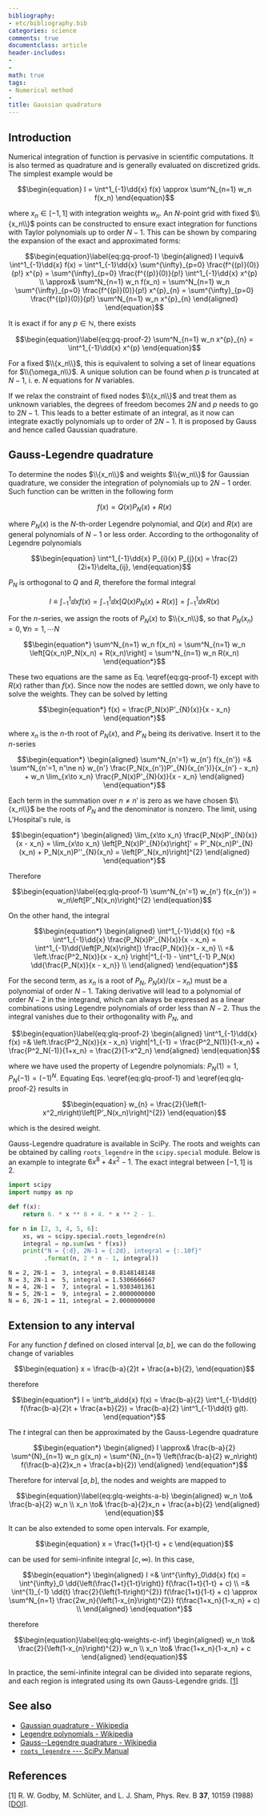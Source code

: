 ```yaml
---
bibliography:
- etc/bibliography.bib
categories: science
comments: true
documentclass: article
header-includes:
- 
- 
math: true
tags:
- Numerical method
- 
title: Gaussian quadrature
---
```






## Introduction

Numerical integration of function is pervasive in scientific
computations. It is also termed as quadrature and is generally evaluated
on discretized grids. The simplest example would be

$$\begin{equation}
I = \int^1_{-1}\dd{x} f(x) \approx \sum^N_{n=1} w_n f(x_n)
\end{equation}$$

where $x_n \in [-1,1]$ with integration weights $w_n$. An $N$-point grid
with fixed $\\{x_n\\}$ points can be constructed to ensure exact
integration for functions with Taylor polynomials up to order $N-1$.
This can be shown by comparing the expansion of the exact and
approximated forms:

$$\begin{equation}\label{eq:gq-proof-1}
\begin{aligned}
I \equiv& \int^1_{-1}\dd{x} f(x)
= \int^1_{-1}\dd{x} \sum^{\infty}_{p=0} \frac{f^{(p)}(0)}{p!} x^{p}
= \sum^{\infty}_{p=0} \frac{f^{(p)}(0)}{p!} \int^1_{-1}\dd{x} x^{p} \\
\approx& \sum^N_{n=1} w_n f(x_n)
= \sum^N_{n=1} w_n \sum^{\infty}_{p=0} \frac{f^{(p)}(0)}{p!} x^{p}_{n}
= \sum^{\infty}_{p=0} \frac{f^{(p)}(0)}{p!} \sum^N_{n=1} w_n x^{p}_{n}
\end{aligned}
\end{equation}$$

It is exact if for any $p\in\mathbb{N}$, there exists

$$\begin{equation}\label{eq:gq-proof-2}
\sum^N_{n=1} w_n x^{p}_{n} = \int^1_{-1}\dd{x} x^{p}
\end{equation}$$

For a fixed $\\{x_n\\}$, this is equivalent to solving a set of linear
equations for $\\{\omega_n\\}$. A unique solution can be found when $p$
is truncated at $N-1$, i. e. $N$ equations for $N$ variables.

If we relax the constraint of fixed nodes $\\{x_n\\}$ and treat them as
unknown variables, the degrees of freedom becomes $2N$ and $p$ needs to
go to $2N-1$. This leads to a better estimate of an integral, as it now
can integrate exactly polynomials up to order of $2N-1$. It is proposed
by Gauss and hence called Gaussian quadrature.

## Gauss-Legendre quadrature

To determine the nodes $\\{x_n\\}$ and weights $\\{w_n\\}$ for Gaussian
quadrature, we consider the integration of polynomials up to $2N-1$
order. Such function can be written in the following form

$$\begin{equation*}
f(x) = Q(x) P_N(x) + R(x)
\end{equation*}$$

where $P_N(x)$ is the $N$-th-order Legendre polynomial, and $Q(x)$ and
$R(x)$ are general polynomials of $N-1$ or less order. According to the
orthogonality of Legendre polynomials

$$\begin{equation}
\int^1_{-1}\dd{x} P_{i}(x) P_{j}(x) = \frac{2}{2i+1}\delta_{ij},
\end{equation}$$

$P_N$ is orthogonal to $Q$ and $R$, therefore the formal integral

$$\begin{equation*}
I \equiv \int^1_{-1}\dd{x} f(x) = \int^1_{-1}\dd{x} \left[Q(x) P_N(x) + R(x)\right] = \int^1_{-1}\dd{x} R(x)
\end{equation*}$$

For the $n$-series, we assign the roots of $P_{N}(x)$ to $\\{x_n\\}$, so
that $P_N(x_n) = 0, \forall n = 1, \cdots N$

$$\begin{equation*}
\sum^N_{n=1} w_n f(x_n)
= \sum^N_{n=1} w_n \left[Q(x_n)P_N(x_n) + R(x_n)\right]
= \sum^N_{n=1} w_n R(x_n)
\end{equation*}$$

These two equations are the same as Eq. \eqref{eq:gq-proof-1} except
with $R(x)$ rather than $f(x)$. Since now the nodes are settled down, we
only have to solve the weights. They can be solved by letting

$$\begin{equation*}
f(x) = \frac{P_N(x)P'_{N}(x)}{x - x_n}
\end{equation*}$$

where $x_n$ is the $n$-th root of $P_N(x)$, and $P'_N$ being its
derivative. Insert it to the $n$-series

$$\begin{equation*}
\begin{aligned}
\sum^N_{n'=1} w_{n'} f(x_{n'})
=& \sum^N_{n'=1, n'\ne n} w_{n'} \frac{P_N(x_{n'})P'_{N}(x_{n'})}{x_{n'} - x_n} + w_n \lim_{x\to x_n} \frac{P_N(x)P'_{N}(x)}{x - x_n}
\end{aligned}
\end{equation*}$$

Each term in the summation over $n\ne n'$ is zero as we have chosen
$\\{x_n\\}$ be the roots of $P_{N}$ and the denominator is nonzero. The
limit, using L\'Hospital\'s rule, is

$$\begin{equation*}
\begin{aligned}
\lim_{x\to x_n} \frac{P_N(x)P'_{N}(x)}{x - x_n}
= \lim_{x\to x_n} \left[P_N(x)P'_{N}(x)\right]'
= P'_N(x_n)P'_{N}(x_n) + P_N(x_n)P''_{N}(x_n)
= \left[P'_N(x_n)\right]^{2}
\end{aligned}
\end{equation*}$$

Therefore

$$\begin{equation}\label{eq:glq-proof-1}
\sum^N_{n'=1} w_{n'} f(x_{n'}) = w_n\left[P'_N(x_n)\right]^{2}
\end{equation}$$

On the other hand, the integral

$$\begin{equation*}
\begin{aligned}
\int^1_{-1}\dd{x} f(x) =& \int^1_{-1}\dd{x} \frac{P_N(x)P'_{N}(x)}{x - x_n}
= \int^1_{-1}\dd{\left[P_N(x)\right]} \frac{P_N(x)}{x - x_n} \\
=& \left.\frac{P^2_N(x)}{x - x_n} \right|^1_{-1} - \int^1_{-1} P_N(x) \dd{\frac{P_N(x)}{x - x_n}} \\
\end{aligned}
\end{equation*}$$

For the second term, as $x_n$ is a root of $P_N$, $P_N(x)/(x-x_n)$ must
be a polynomial of order $N-1$. Taking derivative will lead to a
polynomial of order $N-2$ in the integrand, which can always be
expressed as a linear combinations using Legendre polynomials of order
less than $N-2$. Thus the integral vanishes due to their orthogonality
with $P_N$, and

$$\begin{equation}\label{eq:glq-proof-2}
\begin{aligned}
\int^1_{-1}\dd{x} f(x)
=& \left.\frac{P^2_N(x)}{x - x_n} \right|^1_{-1}
= \frac{P^2_N(1)}{1-x_n} + \frac{P^2_N(-1)}{1+x_n}
= \frac{2}{1-x^2_n}
\end{aligned}
\end{equation}$$

where we have used the property of Legendre polynomials:
$P_N(1)=1, P_{N}(-1) = (-1)^N$. Equating Eqs. \eqref{eq:glq-proof-1} and
\eqref{eq:glq-proof-2} results in

$$\begin{equation}
w_{n} = \frac{2}{\left(1-x^2_n\right)\left[P'_N(x_n)\right]^{2}}
\end{equation}$$

which is the desired weight.

Gauss-Legendre quadrature is available in SciPy. The roots and weights
can be obtained by calling `roots_legendre` in the `scipy.special`
module. Below is an example to integrate $6x^8 + 4x^2 - 1$. The exact
integral between $[-1,1]$ is 2.

``` python
import scipy
import numpy as np

def f(x):
    return 6. * x ** 8 + 4. * x ** 2 - 1.

for n in [2, 3, 4, 5, 6]:
    xs, ws = scipy.special.roots_legendre(n)
    integral = np.sum(ws * f(xs))
    print("N = {:d}, 2N-1 = {:2d}, integral = {:.10f}"
          .format(n, 2 * n - 1, integral))
```

``` example
N = 2, 2N-1 =  3, integral = 0.8148148148
N = 3, 2N-1 =  5, integral = 1.5306666667
N = 4, 2N-1 =  7, integral = 1.9303401361
N = 5, 2N-1 =  9, integral = 2.0000000000
N = 6, 2N-1 = 11, integral = 2.0000000000
```

## Extension to any interval

For any function $f$ defined on closed interval $[a,b]$, we can do the
following change of variables

$$\begin{equation}
x = \frac{b-a}{2}t + \frac{a+b}{2},
\end{equation}$$

therefore

$$\begin{equation*}
I = \int^b_a\dd{x} f(x) =
\frac{b-a}{2}
\int^1_{-1}\dd{t} f(\frac{b-a}{2}t + \frac{a+b}{2}) =
\frac{b-a}{2}
\int^1_{-1}\dd{t} g(t).
\end{equation*}$$

The $t$ integral can then be approximated by the Gauss-Legendre
quadrature

$$\begin{equation*}
\begin{aligned}
I \approx& \frac{b-a}{2} \sum^{N}_{n=1} w_n g(x_n)
= \sum^{N}_{n=1} \left(\frac{b-a}{2} w_n\right) f(\frac{b-a}{2}x_n + \frac{a+b}{2})
\end{aligned}
\end{equation*}$$

Therefore for interval $[a,b]$, the nodes and weights are mapped to

$$\begin{equation}\label{eq:glq-weights-a-b}
\begin{aligned}
w_n \to& \frac{b-a}{2} w_n \\
x_n \to& \frac{b-a}{2}x_n + \frac{a+b}{2}
\end{aligned}
\end{equation}$$

It can be also extended to some open intervals. For example,

$$\begin{equation}
x = \frac{1+t}{1-t} + c
\end{equation}$$

can be used for semi-infinite integral $[c, \infty)$. In this case,

$$\begin{equation*}
\begin{aligned}
I =& \int^{\infty}_0\dd{x} f(x)
= \int^{\infty}_0 \dd{\left(\frac{1+t}{1-t}\right)} f(\frac{1+t}{1-t} + c) \\
=& \int^{1}_{-1} \dd{t} \frac{2}{\left(1-t\right)^{2}} f(\frac{1+t}{1-t} + c)
\approx \sum^N_{n=1} \frac{2w_n}{\left(1-x_{n}\right)^{2}} f(\frac{1+x_n}{1-x_n} + c) \\
\end{aligned}
\end{equation*}$$

therefore

$$\begin{equation}\label{eq:glq-weights-c-inf}
\begin{aligned}
w_n \to& \frac{2}{\left(1-x_{n}\right)^{2}} w_n \\
x_n \to& \frac{1+x_n}{1-x_n} + c
\end{aligned}
\end{equation}$$

In practice, the semi-infinite integral can be divided into separate
regions, and each region is integrated using its own Gauss-Legendre
grids. \[[1](#citeproc_bib_item_1)\]

## See also

-   [Gaussian quadrature -
    Wikipedia](https://en.wikipedia.org/wiki/Gaussian_quadrature)
-   [Legendre polynomials -
    Wikipedia](https://en.wikipedia.org/wiki/Legendre_polynomials)
-   [Gauss--Legendre quadrature -
    Wikipedia](https://en.wikipedia.org/wiki/Gauss-Legendre_quadrature)
-   [`roots_legendre` --- SciPy
    Manual](https://docs.scipy.org/doc/scipy/reference/generated/scipy.special.roots_legendre.html)

## References

<span id="citeproc_bib_item_1"></span>\[1\] R. W. Godby, M. Schlüter,
and L. J. Sham, Phys. Rev. B **37**, 10159 (1988)
<a href="https://doi.org/10.1103/PhysRevB.37.10159"
target="_blank">[DOI]</a>.
